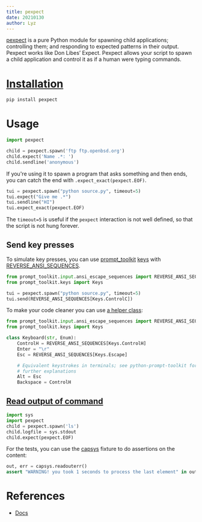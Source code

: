 ```yaml
---
title: pexpect
date: 20210130
author: Lyz
---
```


[pexpect](https://pexpect.readthedocs.io) is a pure Python module for spawning
child applications; controlling them; and responding to expected patterns in
their output. Pexpect works like Don Libes’ Expect. Pexpect allows your script
to spawn a child application and control it as if a human were typing commands.

# [Installation](https://pexpect.readthedocs.io/en/stable/install.html)

```bash
pip install pexpect
```

# Usage

```python
import pexpect

child = pexpect.spawn('ftp ftp.openbsd.org')
child.expect('Name .*: ')
child.sendline('anonymous')
```

If you're using it to spawn a program that asks something and then ends, you
can catch the end with `.expect_exact(pexpect.EOF)`.

```python
tui = pexpect.spawn("python source.py", timeout=5)
tui.expect("Give me .*")
tui.sendline("HI")
tui.expect_exact(pexpect.EOF)
```

The `timeout=5` is useful if the `pexpect` interaction is not well
defined, so that the script is not hung forever.

## Send key presses

To simulate key presses, you can use [prompt_toolkit](prompt_toolkit.md)
[keys](https://github.com/prompt-toolkit/python-prompt-toolkit/blob/master/prompt_toolkit/keys.py)
with
[REVERSE_ANSI_SEQUENCES](https://github.com/prompt-toolkit/python-prompt-toolkit/blob/master/prompt_toolkit/input/ansi_escape_sequences.py#L335).

```python
from prompt_toolkit.input.ansi_escape_sequences import REVERSE_ANSI_SEQUENCES
from prompt_toolkit.keys import Keys

tui = pexpect.spawn("python source.py", timeout=5)
tui.send(REVERSE_ANSI_SEQUENCES[Keys.ControlC])
```

To make your code cleaner you can use [a helper
class](https://github.com/copier-org/copier/blob/66d34d1dd35a55ad2a230dd1b0ce3c820089c971/tests/helpers.py):

```python
from prompt_toolkit.input.ansi_escape_sequences import REVERSE_ANSI_SEQUENCES
from prompt_toolkit.keys import Keys

class Keyboard(str, Enum):
    ControlH = REVERSE_ANSI_SEQUENCES[Keys.ControlH]
    Enter = "\r"
    Esc = REVERSE_ANSI_SEQUENCES[Keys.Escape]

    # Equivalent keystrokes in terminals; see python-prompt-toolkit for
    # further explanations
    Alt = Esc
    Backspace = ControlH
```

## [Read output of command](https://stackoverflow.com/questions/17632010/python-how-to-read-output-from-pexpect-child)

```python
import sys
import pexpect
child = pexpect.spawn('ls')
child.logfile = sys.stdout
child.expect(pexpect.EOF)
```

For the tests, you can use the [capsys](pytest.md#the-capsys-fixture) fixture to
do assertions on the content:

```python
out, err = capsys.readouterr()
assert "WARNING! you took 1 seconds to process the last element" in out
```


# References

* [Docs](https://pexpect.readthedocs.io)
